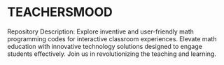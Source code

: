 # TEACHERSMOOD
Repository Description:  Explore inventive and user-friendly math programming codes for interactive classroom experiences. Elevate math education with innovative technology solutions designed to engage students effectively. Join us in revolutionizing the teaching and learning.
